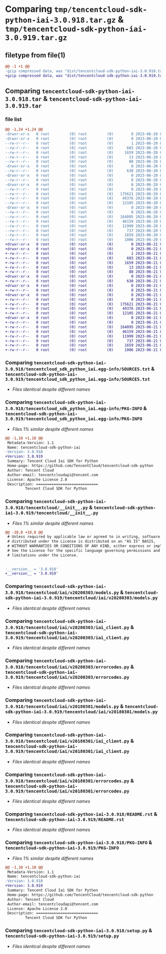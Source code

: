 # Comparing `tmp/tencentcloud-sdk-python-iai-3.0.918.tar.gz` & `tmp/tencentcloud-sdk-python-iai-3.0.919.tar.gz`

## filetype from file(1)

```diff
@@ -1 +1 @@
-gzip compressed data, was "dist/tencentcloud-sdk-python-iai-3.0.918.tar", last modified: Tue Jun 20 02:41:52 2023, max compression
+gzip compressed data, was "dist/tencentcloud-sdk-python-iai-3.0.919.tar", last modified: Wed Jun 21 00:29:36 2023, max compression
```

## Comparing `tencentcloud-sdk-python-iai-3.0.918.tar` & `tencentcloud-sdk-python-iai-3.0.919.tar`

### file list

```diff
@@ -1,24 +1,24 @@
-drwxr-xr-x   0 root         (0) root         (0)        0 2023-06-20 02:41:52.000000 tencentcloud-sdk-python-iai-3.0.918/
-drwxr-xr-x   0 root         (0) root         (0)        0 2023-06-20 02:41:52.000000 tencentcloud-sdk-python-iai-3.0.918/tencentcloud_sdk_python_iai.egg-info/
--rw-r--r--   0 root         (0) root         (0)        1 2023-06-20 02:41:52.000000 tencentcloud-sdk-python-iai-3.0.918/tencentcloud_sdk_python_iai.egg-info/dependency_links.txt
--rw-r--r--   0 root         (0) root         (0)      603 2023-06-20 02:41:52.000000 tencentcloud-sdk-python-iai-3.0.918/tencentcloud_sdk_python_iai.egg-info/SOURCES.txt
--rw-r--r--   0 root         (0) root         (0)     1659 2023-06-20 02:41:52.000000 tencentcloud-sdk-python-iai-3.0.918/tencentcloud_sdk_python_iai.egg-info/PKG-INFO
--rw-r--r--   0 root         (0) root         (0)       13 2023-06-20 02:41:52.000000 tencentcloud-sdk-python-iai-3.0.918/tencentcloud_sdk_python_iai.egg-info/top_level.txt
--rw-r--r--   0 root         (0) root         (0)       88 2023-06-20 02:41:52.000000 tencentcloud-sdk-python-iai-3.0.918/setup.cfg
-drwxr-xr-x   0 root         (0) root         (0)        0 2023-06-20 02:41:52.000000 tencentcloud-sdk-python-iai-3.0.918/tencentcloud/
--rw-r--r--   0 root         (0) root         (0)      630 2023-06-20 02:41:52.000000 tencentcloud-sdk-python-iai-3.0.918/tencentcloud/__init__.py
-drwxr-xr-x   0 root         (0) root         (0)        0 2023-06-20 02:41:52.000000 tencentcloud-sdk-python-iai-3.0.918/tencentcloud/iai/
--rw-r--r--   0 root         (0) root         (0)        0 2023-06-20 02:41:52.000000 tencentcloud-sdk-python-iai-3.0.918/tencentcloud/iai/__init__.py
-drwxr-xr-x   0 root         (0) root         (0)        0 2023-06-20 02:41:52.000000 tencentcloud-sdk-python-iai-3.0.918/tencentcloud/iai/v20200303/
--rw-r--r--   0 root         (0) root         (0)        0 2023-06-20 02:41:52.000000 tencentcloud-sdk-python-iai-3.0.918/tencentcloud/iai/v20200303/__init__.py
--rw-r--r--   0 root         (0) root         (0)   175621 2023-06-20 02:41:52.000000 tencentcloud-sdk-python-iai-3.0.918/tencentcloud/iai/v20200303/models.py
--rw-r--r--   0 root         (0) root         (0)    49376 2023-06-20 02:41:52.000000 tencentcloud-sdk-python-iai-3.0.918/tencentcloud/iai/v20200303/iai_client.py
--rw-r--r--   0 root         (0) root         (0)    12105 2023-06-20 02:41:52.000000 tencentcloud-sdk-python-iai-3.0.918/tencentcloud/iai/v20200303/errorcodes.py
-drwxr-xr-x   0 root         (0) root         (0)        0 2023-06-20 02:41:52.000000 tencentcloud-sdk-python-iai-3.0.918/tencentcloud/iai/v20180301/
--rw-r--r--   0 root         (0) root         (0)        0 2023-06-20 02:41:52.000000 tencentcloud-sdk-python-iai-3.0.918/tencentcloud/iai/v20180301/__init__.py
--rw-r--r--   0 root         (0) root         (0)   164095 2023-06-20 02:41:52.000000 tencentcloud-sdk-python-iai-3.0.918/tencentcloud/iai/v20180301/models.py
--rw-r--r--   0 root         (0) root         (0)    46159 2023-06-20 02:41:52.000000 tencentcloud-sdk-python-iai-3.0.918/tencentcloud/iai/v20180301/iai_client.py
--rw-r--r--   0 root         (0) root         (0)    11999 2023-06-20 02:41:52.000000 tencentcloud-sdk-python-iai-3.0.918/tencentcloud/iai/v20180301/errorcodes.py
--rw-r--r--   0 root         (0) root         (0)      737 2023-06-20 02:41:52.000000 tencentcloud-sdk-python-iai-3.0.918/README.rst
--rw-r--r--   0 root         (0) root         (0)     1659 2023-06-20 02:41:52.000000 tencentcloud-sdk-python-iai-3.0.918/PKG-INFO
--rw-r--r--   0 root         (0) root         (0)     1006 2023-06-20 02:41:52.000000 tencentcloud-sdk-python-iai-3.0.918/setup.py
+drwxr-xr-x   0 root         (0) root         (0)        0 2023-06-21 00:29:36.000000 tencentcloud-sdk-python-iai-3.0.919/
+drwxr-xr-x   0 root         (0) root         (0)        0 2023-06-21 00:29:36.000000 tencentcloud-sdk-python-iai-3.0.919/tencentcloud_sdk_python_iai.egg-info/
+-rw-r--r--   0 root         (0) root         (0)        1 2023-06-21 00:29:36.000000 tencentcloud-sdk-python-iai-3.0.919/tencentcloud_sdk_python_iai.egg-info/dependency_links.txt
+-rw-r--r--   0 root         (0) root         (0)      603 2023-06-21 00:29:36.000000 tencentcloud-sdk-python-iai-3.0.919/tencentcloud_sdk_python_iai.egg-info/SOURCES.txt
+-rw-r--r--   0 root         (0) root         (0)     1659 2023-06-21 00:29:36.000000 tencentcloud-sdk-python-iai-3.0.919/tencentcloud_sdk_python_iai.egg-info/PKG-INFO
+-rw-r--r--   0 root         (0) root         (0)       13 2023-06-21 00:29:36.000000 tencentcloud-sdk-python-iai-3.0.919/tencentcloud_sdk_python_iai.egg-info/top_level.txt
+-rw-r--r--   0 root         (0) root         (0)       88 2023-06-21 00:29:36.000000 tencentcloud-sdk-python-iai-3.0.919/setup.cfg
+drwxr-xr-x   0 root         (0) root         (0)        0 2023-06-21 00:29:36.000000 tencentcloud-sdk-python-iai-3.0.919/tencentcloud/
+-rw-r--r--   0 root         (0) root         (0)      630 2023-06-21 00:29:36.000000 tencentcloud-sdk-python-iai-3.0.919/tencentcloud/__init__.py
+drwxr-xr-x   0 root         (0) root         (0)        0 2023-06-21 00:29:36.000000 tencentcloud-sdk-python-iai-3.0.919/tencentcloud/iai/
+-rw-r--r--   0 root         (0) root         (0)        0 2023-06-21 00:29:36.000000 tencentcloud-sdk-python-iai-3.0.919/tencentcloud/iai/__init__.py
+drwxr-xr-x   0 root         (0) root         (0)        0 2023-06-21 00:29:36.000000 tencentcloud-sdk-python-iai-3.0.919/tencentcloud/iai/v20200303/
+-rw-r--r--   0 root         (0) root         (0)        0 2023-06-21 00:29:36.000000 tencentcloud-sdk-python-iai-3.0.919/tencentcloud/iai/v20200303/__init__.py
+-rw-r--r--   0 root         (0) root         (0)   175621 2023-06-21 00:29:36.000000 tencentcloud-sdk-python-iai-3.0.919/tencentcloud/iai/v20200303/models.py
+-rw-r--r--   0 root         (0) root         (0)    49376 2023-06-21 00:29:36.000000 tencentcloud-sdk-python-iai-3.0.919/tencentcloud/iai/v20200303/iai_client.py
+-rw-r--r--   0 root         (0) root         (0)    12105 2023-06-21 00:29:36.000000 tencentcloud-sdk-python-iai-3.0.919/tencentcloud/iai/v20200303/errorcodes.py
+drwxr-xr-x   0 root         (0) root         (0)        0 2023-06-21 00:29:36.000000 tencentcloud-sdk-python-iai-3.0.919/tencentcloud/iai/v20180301/
+-rw-r--r--   0 root         (0) root         (0)        0 2023-06-21 00:29:36.000000 tencentcloud-sdk-python-iai-3.0.919/tencentcloud/iai/v20180301/__init__.py
+-rw-r--r--   0 root         (0) root         (0)   164095 2023-06-21 00:29:36.000000 tencentcloud-sdk-python-iai-3.0.919/tencentcloud/iai/v20180301/models.py
+-rw-r--r--   0 root         (0) root         (0)    46159 2023-06-21 00:29:36.000000 tencentcloud-sdk-python-iai-3.0.919/tencentcloud/iai/v20180301/iai_client.py
+-rw-r--r--   0 root         (0) root         (0)    11999 2023-06-21 00:29:36.000000 tencentcloud-sdk-python-iai-3.0.919/tencentcloud/iai/v20180301/errorcodes.py
+-rw-r--r--   0 root         (0) root         (0)      737 2023-06-21 00:29:36.000000 tencentcloud-sdk-python-iai-3.0.919/README.rst
+-rw-r--r--   0 root         (0) root         (0)     1659 2023-06-21 00:29:36.000000 tencentcloud-sdk-python-iai-3.0.919/PKG-INFO
+-rw-r--r--   0 root         (0) root         (0)     1006 2023-06-21 00:29:36.000000 tencentcloud-sdk-python-iai-3.0.919/setup.py
```

### Comparing `tencentcloud-sdk-python-iai-3.0.918/tencentcloud_sdk_python_iai.egg-info/SOURCES.txt` & `tencentcloud-sdk-python-iai-3.0.919/tencentcloud_sdk_python_iai.egg-info/SOURCES.txt`

 * *Files identical despite different names*

### Comparing `tencentcloud-sdk-python-iai-3.0.918/tencentcloud_sdk_python_iai.egg-info/PKG-INFO` & `tencentcloud-sdk-python-iai-3.0.919/tencentcloud_sdk_python_iai.egg-info/PKG-INFO`

 * *Files 1% similar despite different names*

```diff
@@ -1,10 +1,10 @@
 Metadata-Version: 1.1
 Name: tencentcloud-sdk-python-iai
-Version: 3.0.918
+Version: 3.0.919
 Summary: Tencent Cloud Iai SDK for Python
 Home-page: https://github.com/TencentCloud/tencentcloud-sdk-python
 Author: Tencent Cloud
 Author-email: tencentcloudapi@tencent.com
 License: Apache License 2.0
 Description: ============================
         Tencent Cloud SDK for Python
```

### Comparing `tencentcloud-sdk-python-iai-3.0.918/tencentcloud/__init__.py` & `tencentcloud-sdk-python-iai-3.0.919/tencentcloud/__init__.py`

 * *Files 1% similar despite different names*

```diff
@@ -10,8 +10,8 @@
 # Unless required by applicable law or agreed to in writing, software
 # distributed under the License is distributed on an "AS IS" BASIS,
 # WITHOUT WARRANTIES OR CONDITIONS OF ANY KIND, either express or implied.
 # See the License for the specific language governing permissions and
 # limitations under the License.
 
 
-__version__ = '3.0.918'
+__version__ = '3.0.919'
```

### Comparing `tencentcloud-sdk-python-iai-3.0.918/tencentcloud/iai/v20200303/models.py` & `tencentcloud-sdk-python-iai-3.0.919/tencentcloud/iai/v20200303/models.py`

 * *Files identical despite different names*

### Comparing `tencentcloud-sdk-python-iai-3.0.918/tencentcloud/iai/v20200303/iai_client.py` & `tencentcloud-sdk-python-iai-3.0.919/tencentcloud/iai/v20200303/iai_client.py`

 * *Files identical despite different names*

### Comparing `tencentcloud-sdk-python-iai-3.0.918/tencentcloud/iai/v20200303/errorcodes.py` & `tencentcloud-sdk-python-iai-3.0.919/tencentcloud/iai/v20200303/errorcodes.py`

 * *Files identical despite different names*

### Comparing `tencentcloud-sdk-python-iai-3.0.918/tencentcloud/iai/v20180301/models.py` & `tencentcloud-sdk-python-iai-3.0.919/tencentcloud/iai/v20180301/models.py`

 * *Files identical despite different names*

### Comparing `tencentcloud-sdk-python-iai-3.0.918/tencentcloud/iai/v20180301/iai_client.py` & `tencentcloud-sdk-python-iai-3.0.919/tencentcloud/iai/v20180301/iai_client.py`

 * *Files identical despite different names*

### Comparing `tencentcloud-sdk-python-iai-3.0.918/tencentcloud/iai/v20180301/errorcodes.py` & `tencentcloud-sdk-python-iai-3.0.919/tencentcloud/iai/v20180301/errorcodes.py`

 * *Files identical despite different names*

### Comparing `tencentcloud-sdk-python-iai-3.0.918/README.rst` & `tencentcloud-sdk-python-iai-3.0.919/README.rst`

 * *Files identical despite different names*

### Comparing `tencentcloud-sdk-python-iai-3.0.918/PKG-INFO` & `tencentcloud-sdk-python-iai-3.0.919/PKG-INFO`

 * *Files 1% similar despite different names*

```diff
@@ -1,10 +1,10 @@
 Metadata-Version: 1.1
 Name: tencentcloud-sdk-python-iai
-Version: 3.0.918
+Version: 3.0.919
 Summary: Tencent Cloud Iai SDK for Python
 Home-page: https://github.com/TencentCloud/tencentcloud-sdk-python
 Author: Tencent Cloud
 Author-email: tencentcloudapi@tencent.com
 License: Apache License 2.0
 Description: ============================
         Tencent Cloud SDK for Python
```

### Comparing `tencentcloud-sdk-python-iai-3.0.918/setup.py` & `tencentcloud-sdk-python-iai-3.0.919/setup.py`

 * *Files identical despite different names*

